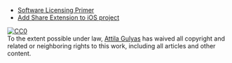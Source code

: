 + [Software Licensing Primer](https://toraritte.github.io/software-licensing-a-primer/)
+ [Add Share Extension to iOS project](add-share-extension-to-ios-project.md)

<p xmlns:dct="http://purl.org/dc/terms/">
  <a rel="license"
     href="http://creativecommons.org/publicdomain/zero/1.0/">
    <img src="https://licensebuttons.net/p/zero/1.0/88x31.png" style="border-style: none;" alt="CC0" />
  </a>
  <br />
  To the extent possible under law,
  <a rel="dct:publisher"
     href="https://toraritte.github.io">
    <span property="dct:title">Attila Gulyas</span></a>
  has waived all copyright and related or neighboring rights to
  this work, including all articles and other content.
</p>
